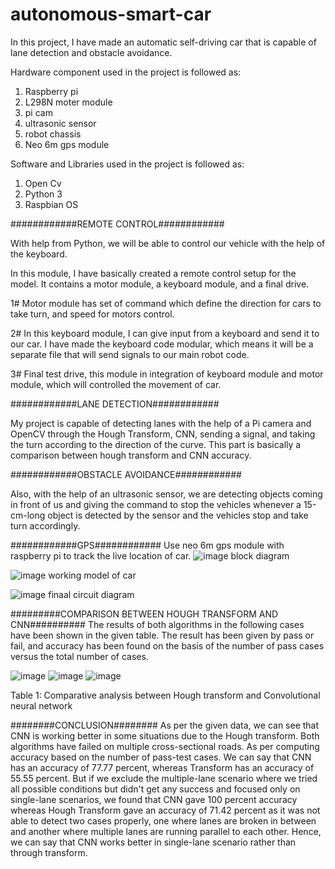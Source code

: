 # autonomous-smart-car

In this project, I have made an automatic self-driving car that is capable of lane detection and obstacle avoidance.

Hardware component used in the project is followed as:
1. Raspberry pi
2. L298N moter module
3. pi cam
4. ultrasonic sensor
5. robot chassis
6. Neo 6m gps module

Software and Libraries used in the project is followed as:
1. Open Cv
2. Python 3
3. Raspbian OS

############REMOTE CONTROL############

With help from Python, we will be able to control our vehicle with the help of the keyboard.

In this module, I have basically created a remote control setup for the model. It contains a motor module, a keyboard module, and a final drive.

1# Motor module has set of command which define the direction for cars to take turn, and  speed for motors control.

2# In this keyboard module, I can give input from a keyboard and send it to our car. I have made the keyboard code modular, which means it will be a separate file that will send signals to our main robot code.

3# Final test drive, this module in integration of keyboard module and motor module, which will controlled the movement of car.


############LANE DETECTION############

My project is capable of detecting lanes with the help of a Pi camera and OpenCV through the Hough Transform, CNN, sending a signal, and taking the turn according to the direction of the curve. This part is basically a comparison between hough transform and CNN accuracy. 


############OBSTACLE AVOIDANCE############

Also, with the help of an ultrasonic sensor, we are detecting objects coming in front of us and giving the command to stop the vehicles whenever a 15-cm-long object is detected by the sensor and the vehicles stop and take turn accordingly.

############GPS############
Use neo 6m gps module with raspberry pi to track the live location of car.
![image](https://github.com/17prateek12/autonomous-smart-car/assets/88935432/b58ff676-1171-4f76-b2fd-c463c4fecd4c)
block diagram

![image](https://github.com/17prateek12/autonomous-smart-car/assets/88935432/b9d2f937-34fd-466a-ade6-cb69f267cfa0)
working model of car

![image](https://github.com/17prateek12/autonomous-smart-car/assets/88935432/eac09cf7-045a-43e3-b5f8-cf84d8d52e62)
finaal circuit diagram

#########COMPARISON BETWEEN HOUGH TRANSFORM AND CNN##########
The results of both algorithms in the following cases have been shown in the given table. The result has been given by pass or fail, and accuracy has been found on the basis of the number of pass cases versus the total number of cases.
 
![image](https://github.com/17prateek12/autonomous-smart-car/assets/88935432/f1f65d4e-a203-43eb-803c-60d54d73b7d2)
![image](https://github.com/17prateek12/autonomous-smart-car/assets/88935432/ce54b431-a7b6-49f6-b374-ed02d16134fe)
![image](https://github.com/17prateek12/autonomous-smart-car/assets/88935432/ca272f1f-a989-4f22-8db5-8bba1e76fc9b)

Table 1: Comparative analysis between Hough transform and Convolutional neural network


########CONCLUSION########
As per the given data, we can see that CNN is working better in some situations due to the Hough transform. Both algorithms have failed on multiple cross-sectional roads. As per computing accuracy based on the number of pass-test cases. We can say that CNN has an accuracy of 77.77 percent, whereas Transform has an accuracy of 55.55 percent. But if we exclude the multiple-lane scenario where we tried all possible conditions but didn't get any success and focused only on single-lane scenarios, we found that CNN gave 100 percent accuracy whereas Hough Transform gave an accuracy of 71.42 percent as it was not able to detect two cases properly, one where lanes are broken in between and another where multiple lanes are running parallel to each other. Hence, we can say that CNN works better in single-lane scenario rather than through transform.
	 






